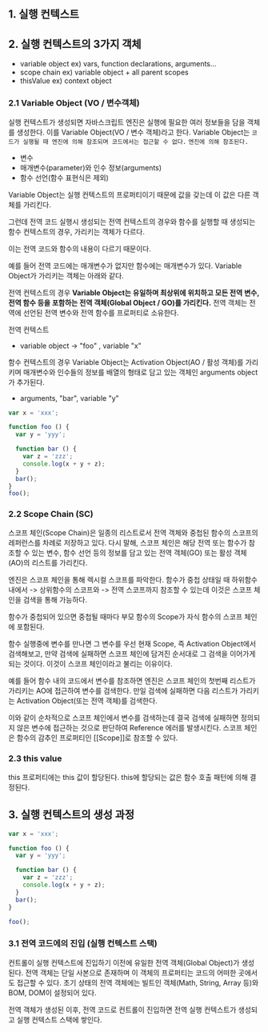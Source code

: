 ## 1. 실행 컨텍스트

## 2. 실행 컨텍스트의 3가지 객체

- variable object 
  ex) vars, function declarations, arguments...
- scope chain 
  ex) variable object + all parent scopes
- thisValue 
  ex) context object


### 2.1 Variable Object (VO / 변수객체)


실행 컨텍스트가 생성되면 자바스크립트 엔진은 실행에 필요한 여러 정보들을 담을 객체를 생성한다. 
이를 Variable Object(VO / 변수 객체)라고 한다. 
Variable Object는 `코드가 실행될 때 엔진에 의해 참조되며 코드에서는 접근할 수 없다.`
`엔진에 의해 참조된다.`
- 변수
- 매개변수(parameter)와 인수 정보(arguments)
- 함수 선언(함수 표현식은 제외)

Variable Object는 실행 컨텍스트의 프로퍼티이기 때문에 값을 갖는데 
이 값은 다른 객체를 가리킨다. 

그런데 전역 코드 실행시 생성되는 전역 컨텍스트의 경우와 
함수를 실행할 때 생성되는 함수 컨텍스트의 경우, 
가리키는 객체가 다르다. 

이는 전역 코드와 함수의 내용이 다르기 때문이다. 

예를 들어 전역 코드에는 매개변수가 없지만 함수에는 매개변수가 있다.
Variable Object가 가리키는 객체는 아래와 같다.

전역 컨텍스트의 경우
**Variable Object는 유일하며 최상위에 위치하고 모든 전역 변수,**
**전역 함수 등을 포함하는 전역 객체(Global Object / GO)를 가리킨다.**
전역 객체는 전역에 선언된 전역 변수와 전역 함수를 프로퍼티로 소유한다.

전역 컨텍스트 
- variable object -> "foo" , variable "x"

함수 컨텍스트의 경우
Variable Object는 Activation Object(AO / 활성 객체)를 가리키며 
매개변수와 인수들의 정보를 배열의 형태로 담고 있는 객체인 arguments object가 추가된다.
- arguments, "bar", variable "y"

```js
var x = 'xxx';

function foo () {
  var y = 'yyy';

  function bar () {
    var z = 'zzz';
    console.log(x + y + z);
  }
  bar();
}
foo();
```

### 2.2 Scope Chain (SC)

스코프 체인(Scope Chain)은 일종의 리스트로서
전역 객체와 중첩된 함수의 스코프의 레퍼런스를 차례로 저장하고 있다.
다시 말해, 스코프 체인은 해당 전역 또는 함수가 참조할 수 있는 변수,
함수 선언 등의 정보를 담고 있는 전역 객체(GO) 또는 활성 객체(AO)의 리스트를 가리킨다.

엔진은 스코프 체인을 통해 렉시컬 스코프를 파악한다.
함수가 중첩 상태일 때 
하위함수 내에서 -> 상위함수의 스코프와 -> 전역 스코프까지 참조할 수 있는데
이것은 스코프 체인을 검색을 통해 가능하다.

함수가 중첩되어 있으면 중첩될 때마다 
부모 함수의 Scope가 자식 함수의 스코프 체인에 포함된다. 


함수 실행중에 변수를 만나면 그 변수를 우선 현재 Scope, 
즉 Activation Object에서 검색해보고, 
만약 검색에 실패하면 스코프 체인에 담겨진 순서대로 
그 검색을 이어가게 되는 것이다. 
이것이 스코프 체인이라고 불리는 이유이다.

예를 들어 함수 내의 코드에서 변수를 참조하면 엔진은
스코프 체인의 첫번째 리스트가 가리키는 AO에 접근하여 변수를 검색한다.
만일 검색에 실패하면 다음 리스트가 가리키는 Activation Object(또는 전역 객체)를 검색한다. 

이와 같이 순차적으로 스코프 체인에서 변수를 검색하는데 
결국 검색에 실패하면 정의되지 않은 변수에 접근하는 것으로 판단하여 
Reference 에러를 발생시킨다. 
스코프 체인은 함수의 감추인 프로퍼티인 [[Scope]]로 참조할 수 있다.


### 2.3 this value

this 프로퍼티에는 this 값이 할당된다. 
this에 할당되는 값은 함수 호출 패턴에 의해 결정된다.


## 3. 실행 컨텍스트의 생성 과정
```js
var x = 'xxx';

function foo () {
  var y = 'yyy';

  function bar () {
    var z = 'zzz';
    console.log(x + y + z);
  }
  bar();
}

foo();
```

### 3.1 전역 코드에의 진입 (실행 컨텍스트 스택)

컨트롤이 실행 컨텍스트에 진입하기 이전에 유일한 전역 객체(Global Object)가 생성된다. 
전역 객체는 단일 사본으로 존재하며 이 객체의 프로퍼티는 코드의 어떠한 곳에서도 접근할 수 있다. 초기 상태의 전역 객체에는 빌트인 객체(Math, String, Array 등)와 BOM, DOM이 설정되어 있다.

전역 객체가 생성된 이후, 
전역 코드로 컨트롤이 진입하면 전역 실행 컨텍스트가 생성되고 실행 컨텍스트 스택에 쌓인다.



